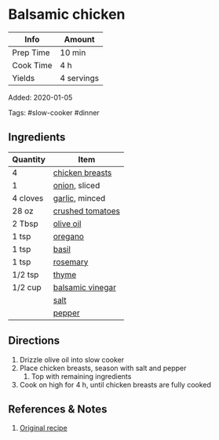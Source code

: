 # Balsamic chicken

| Info      | Amount     |
| --------- | ---------- |
| Prep Time | 10 min     |
| Cook Time | 4 h        |
| Yields    | 4 servings |

Added: 2020-01-05

Tags: #slow-cooker #dinner

## Ingredients

| Quantity | Item                                                     |
| -------- | -------------------------------------------------------- |
| 4        | [chicken breasts](../Ingredients/chicken%20breast.md)    |
| 1        | [onion](../Ingredients/onion.md), sliced                 |
| 4 cloves | [garlic](../Ingredients/garlic.md), minced               |
| 28 oz    | [crushed tomatoes](../Ingredients/crushed%20tomato.md)   |
| 2 Tbsp   | [olive oil](../Ingredients/olive%20oil.md)               |
| 1 tsp    | [oregano](../Ingredients/oregano.md)                     |
| 1 tsp    | [basil](../Ingredients/basil.md)                         |
| 1 tsp    | [rosemary](../Ingredients/rosemary.md)                   |
| 1/2 tsp  | [thyme](../Ingredients/thyme.md)                         |
| 1/2 cup  | [balsamic vinegar](../Ingredients/balsamic%20vinegar.md) |
|          | [salt](../Ingredients/salt.md)                           |
|          | [pepper](../Ingredients/pepper.md)                       |

## Directions

1. Drizzle olive oil into slow cooker
2. Place chicken breasts, season with salt and pepper
   1. Top with remaining ingredients
3. Cook on high for 4 h, until chicken breasts are fully cooked

## References & Notes

1. [Original recipe](https://www.allrecipes.com/recipe/234664/slow-cooker-balsamic-chicken/)

